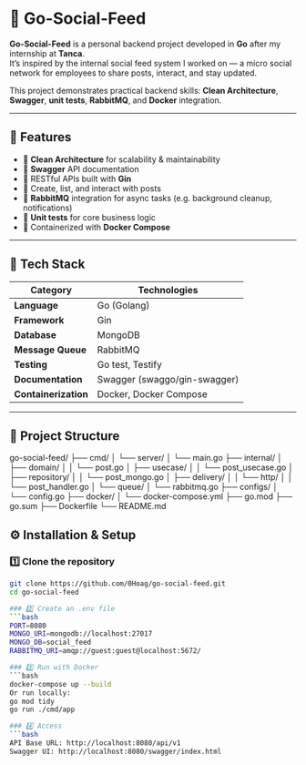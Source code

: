 # 🧩 Go-Social-Feed

**Go-Social-Feed** is a personal backend project developed in **Go** after my internship at **Tanca**.  
It’s inspired by the internal social feed system I worked on — a micro social network for employees to share posts, interact, and stay updated.

This project demonstrates practical backend skills: **Clean Architecture**, **Swagger**, **unit tests**, **RabbitMQ**, and **Docker** integration.

---

## 🚀 Features

- 🧱 **Clean Architecture** for scalability & maintainability  
- 📄 **Swagger** API documentation  
- 🧩 RESTful APIs built with **Gin**  
- 💬 Create, list, and interact with posts  
- 🐇 **RabbitMQ** integration for async tasks (e.g. background cleanup, notifications)  
- 🧪 **Unit tests** for core business logic  
- 🐳 Containerized with **Docker Compose**

---

## 🧰 Tech Stack

| Category | Technologies |
|-----------|--------------|
| **Language** | Go (Golang) |
| **Framework** | Gin |
| **Database** | MongoDB |
| **Message Queue** | RabbitMQ |
| **Testing** | Go test, Testify |
| **Documentation** | Swagger (swaggo/gin-swagger) |
| **Containerization** | Docker, Docker Compose |

---

## 🧩 Project Structure

go-social-feed/
├── cmd/
│   └── server/
│       └── main.go
├── internal/
│   ├── domain/
│   │   └── post.go
│   ├── usecase/
│   │   └── post_usecase.go
│   ├── repository/
│   │   └── post_mongo.go
│   ├── delivery/
│   │   └── http/
│   │       └── post_handler.go
│   └── queue/
│       └── rabbitmq.go
├── configs/
│   └── config.go
├── docker/
│   └── docker-compose.yml
├── go.mod
├── go.sum
├── Dockerfile
└── README.md


## ⚙️ Installation & Setup

### 1️⃣ Clone the repository
```bash
git clone https://github.com/0Hoag/go-social-feed.git
cd go-social-feed

### 2️⃣ Create an .env file
```bash
PORT=8080
MONGO_URI=mongodb://localhost:27017
MONGO_DB=social_feed
RABBITMQ_URI=amqp://guest:guest@localhost:5672/

### 3️⃣ Run with Docker
```bash
docker-compose up --build
Or run locally:
go mod tidy
go run ./cmd/app

### 4️⃣ Access
```bash
API Base URL: http://localhost:8080/api/v1
Swagger UI: http://localhost:8080/swagger/index.html